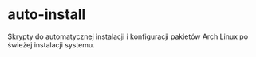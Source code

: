 # auto-install
Skrypty do automatycznej instalacji i konfiguracji pakietów Arch Linux po świeżej instalacji systemu.
